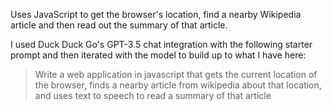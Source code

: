 Uses JavaScript to get the browser's location, find a nearby Wikipedia article and then read out the summary of that article.

I used Duck Duck Go's GPT-3.5 chat integration with the following starter prompt and then iterated with the model to build up to what I have here:

> Write a web application in javascript that gets the current location of the browser, finds a nearby article from wikipedia about that location, and uses text to speech to read a summary of that article
